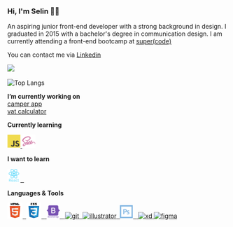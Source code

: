 ### Hi, I'm Selin 👋🏽

An aspiring junior front-end developer with a strong background in design. I graduated in 2015 with a bachelor's degree in communication design. 
I am currently attending a front-end bootcamp at [super(code)](https://www.super-code.de/)

You can contact me via [Linkedin](https://www.linkedin.com/in/selin-%C3%A7inal-6b28051a7/)

![](https://komarev.com/ghpvc/?username=cinalselin&color=ff69b4)

![Top Langs](https://github-readme-stats.vercel.app/api/top-langs/?username=cinalselin&langs_count=8&layout=compact&show_icons=true&title_color=ffffff&icon_color=34abeb&text_color=daf7dc&bg_color=0000)

**I’m currently working on** <br>
[camper app](https://github.com/cinalselin/camper-app) <br> [vat calculator](https://github.com/cinalselin/vat-calculator)


**Currently learning**
<p align="left">
    <a href="https://developer.mozilla.org/en-US/docs/Web/JavaScript" target="_blank" rel="noreferrer"> <img
                src="https://raw.githubusercontent.com/devicons/devicon/master/icons/javascript/javascript-original.svg"
                alt="javascript" width="30" height="30" /></a><a href="https://sass-lang.com" target="_blank" rel="noreferrer"> <img
            src="https://raw.githubusercontent.com/devicons/devicon/master/icons/sass/sass-original.svg" alt="sass"
            width="30" height="30" /> </a>
   </p>
   
   
**I want to learn**
<p align="left">
    <a href="https://reactjs.org/" target="_blank" rel="noreferrer"> <img
            src="https://raw.githubusercontent.com/devicons/devicon/master/icons/react/react-original-wordmark.svg"
            alt="react" width="30" height="30" /> &nbsp;</a>
   </p>
   
**Languages & Tools**
<p align="left">
        <a href="https://www.w3.org/html/" target="_blank" rel="noreferrer"> <img
                src="https://raw.githubusercontent.com/devicons/devicon/master/icons/html5/html5-original-wordmark.svg"
                alt="html5" width="35" height="35" />&nbsp; </a><a href="https://www.w3schools.com/css/" target="_blank" rel="noreferrer"> <img
                src="https://raw.githubusercontent.com/devicons/devicon/master/icons/css3/css3-original-wordmark.svg"
                alt="css3" width="35" height="35" /> &nbsp;</a><a href="https://getbootstrap.com" target="_blank" rel="noreferrer"> <img
                src="https://raw.githubusercontent.com/devicons/devicon/master/icons/bootstrap/bootstrap-plain-wordmark.svg"
                alt="bootstrap" width="30" height="30" /> &nbsp;</a><a href="https://git-scm.com/" target="_blank" rel="noreferrer"> <img
                src="https://www.vectorlogo.zone/logos/git-scm/git-scm-icon.svg" alt="git" width="30" height="30" />&nbsp;</a><a href="https://www.adobe.com/in/products/illustrator.html" target="_blank" rel="noreferrer"> <img
                src="https://www.vectorlogo.zone/logos/adobe_illustrator/adobe_illustrator-icon.svg" alt="illustrator"
                width="30" height="30" />&nbsp; </a><a href="https://www.photoshop.com/en" target="_blank" rel="noreferrer"> <img
                src="https://raw.githubusercontent.com/devicons/devicon/master/icons/photoshop/photoshop-line.svg"
                alt="photoshop" width="30" height="30" /> &nbsp;</a><a href="https://www.adobe.com/products/xd.html" target="_blank" rel="noreferrer"> <img
                src="https://cdn.worldvectorlogo.com/logos/adobe-xd.svg" alt="xd" width="30" height="30" /> </a>
        <a href="https://www.figma.com/" target="_blank" rel="noreferrer"> <img
                src="https://www.vectorlogo.zone/logos/figma/figma-icon.svg" alt="figma" width="30" height="30" /> </a>
    </p>
   
